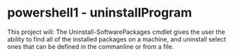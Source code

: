 # powershell1 - uninstallProgram
This project will:
  The Uninstall-SoftwarePackages cmdlet gives the user the ability to find all of the installed packages on a 
  machine, and uninstall select ones that can be defined in the commanline or from a file.
